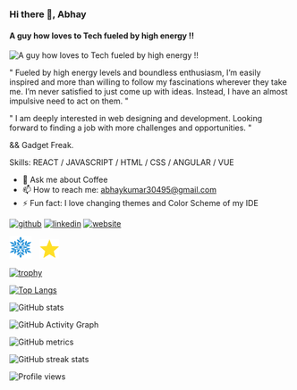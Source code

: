 ### Hi there 👋, Abhay
#### A guy how loves to Tech fueled by high energy !!
![A guy how loves to Tech fueled by high energy !!](https://arturssmirnovs.github.io/github-profile-readme-generator/images/banner.png)

" Fueled by high energy levels and boundless enthusiasm, I’m easily inspired and more than willing to follow my fascinations wherever they take me. I’m never satisfied to just come up with ideas. Instead, I have an almost impulsive need to act on them. "

" I am deeply interested in web designing and development. Looking forward to finding a job with more challenges and opportunities. "

&& Gadget Freak. 

Skills:  REACT / JAVASCRIPT / HTML / CSS / ANGULAR / VUE

- 💬 Ask me about Coffee 
- 📫 How to reach me: abhaykumar30495@gmail.com 
- ⚡ Fun fact: I love changing themes and Color Scheme of my IDE 


[<img src='https://cdn.jsdelivr.net/npm/simple-icons@3.0.1/icons/github.svg' alt='github' height='40'>](https://github.com/abhay304)  [<img src='https://cdn.jsdelivr.net/npm/simple-icons@3.0.1/icons/linkedin.svg' alt='linkedin' height='40'>](https://www.linkedin.com/in/abhay-kumar-9545a0199/)  [<img src='https://cdn.jsdelivr.net/npm/simple-icons@3.0.1/icons/icloud.svg' alt='website' height='40'>](https://abhay304portfolio.herokuapp.com/)  

<a href='https://archiveprogram.github.com/'><img src='https://raw.githubusercontent.com/acervenky/animated-github-badges/master/assets/acbadge.gif' width='40' height='40'></a> <a href='https://stars.github.com/'><img src='https://raw.githubusercontent.com/acervenky/animated-github-badges/master/assets/starbadge.gif' width='35' height='35'></a> 

[![trophy](https://github-profile-trophy.vercel.app/?username=abhay304)](https://github.com/ryo-ma/github-profile-trophy)

[![Top Langs](https://github-readme-stats.vercel.app/api/top-langs/?username=abhay304)](https://github.com/anuraghazra/github-readme-stats)

![GitHub stats](https://github-readme-stats.vercel.app/api?username=abhay304&show_icons=true)  

![GitHub Activity Graph](https://activity-graph.herokuapp.com/graph?username=abhay304)  

![GitHub metrics](https://metrics.lecoq.io/abhay304)  

![GitHub streak stats](https://github-readme-streak-stats.herokuapp.com/?user=abhay304)  

![Profile views](https://gpvc.arturio.dev/abhay304)  
